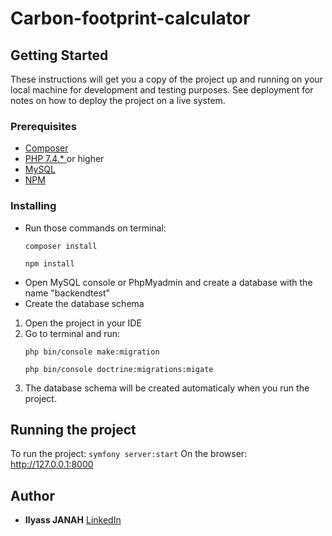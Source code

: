 # Carbon-footprint-calculator

## Getting Started

These instructions will get you a copy of the project up and running on your local machine for development and testing purposes. See deployment for notes on how to deploy the project on a live system.

### Prerequisites
  * [Composer](https://getcomposer.org)
  * [PHP 7.4.* ](http://php.net/downloads.php) or higher
  * [MySQL](https://www.mysql.com/fr/)
  * [NPM](https://www.npmjs.com/get-npm)

### Installing

* Run those commands on terminal:
	```
	composer install
	```
	```
	npm install
	```
* Open MySQL console or PhpMyadmin and create a database with the name "backendtest"
* Create the database schema
1. Open the project in your IDE
2. Go to terminal and run:
	```
	php bin/console make:migration
	```
	```
	php bin/console doctrine:migrations:migate
	```
5. The database schema will be created automaticaly when you run the project.


## Running the project

To run the project:
	```
	symfony server:start
	```
On the browser: http://127.0.0.1:8000    

## Author

* **Ilyass JANAH** [LinkedIn](https://www.linkedin.com/in/janah-ilyass-1354a7a0/)






